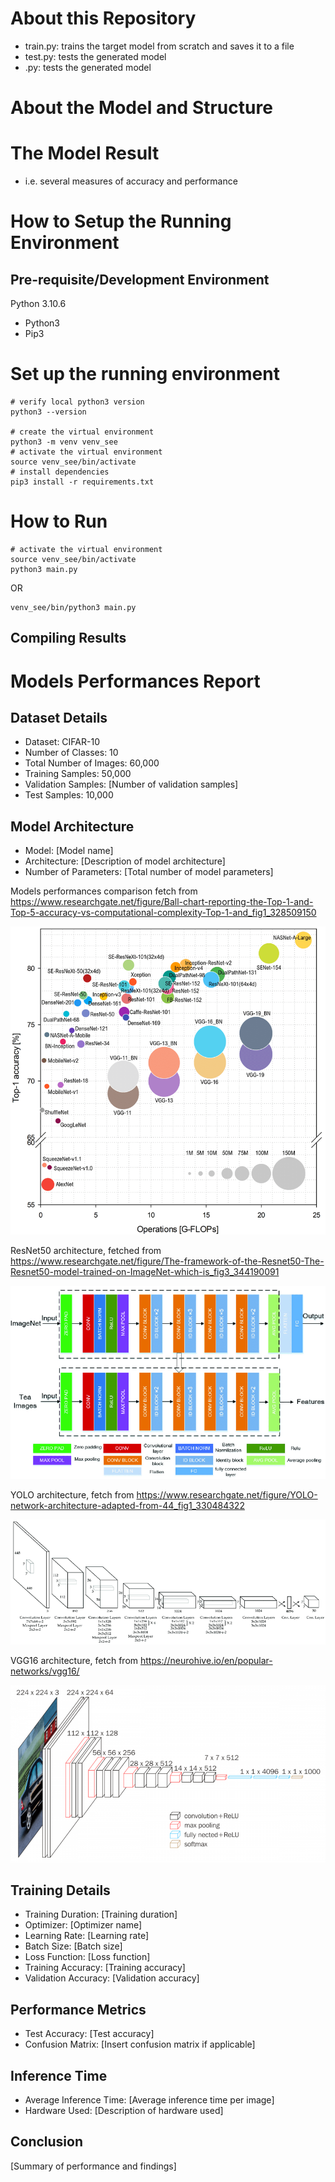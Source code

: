 # About this Repository
- train.py:  trains the target model from scratch and saves it to a file
- test.py: tests the generated model
- .py: tests the generated model

# About the Model and Structure

# The Model Result
- i.e. several measures of accuracy and performance

# How to Setup the Running Environment
## Pre-requisite/Development Environment
Python 3.10.6

- Python3
- Pip3

# Set up the running environment

```
# verify local python3 version
python3 --version

# create the virtual environment
python3 -m venv venv_see
# activate the virtual environment
source venv_see/bin/activate
# install dependencies
pip3 install -r requirements.txt
```

# How to Run

```
# activate the virtual environment
source venv_see/bin/activate
python3 main.py
```
OR
```
venv_see/bin/python3 main.py
```
## Compiling Results


# Models Performances Report

## Dataset Details
- Dataset: CIFAR-10
- Number of Classes: 10
- Total Number of Images: 60,000
- Training Samples: 50,000
- Validation Samples: [Number of validation samples]
- Test Samples: 10,000

## Model Architecture

- Model: [Model name]
- Architecture: [Description of model architecture]
- Number of Parameters: [Total number of model parameters]

Models performances comparison fetch from https://www.researchgate.net/figure/Ball-chart-reporting-the-Top-1-and-Top-5-accuracy-vs-computational-complexity-Top-1-and_fig1_328509150

![Models performances comparison](doc_imgs/Ball-chart-reporting-the-Top-1-and-Top-5-accuracy-vs-computational-complexity-Top-1-and.png)

ResNet50 architecture, fetched from https://www.researchgate.net/figure/The-framework-of-the-Resnet50-The-Resnet50-model-trained-on-ImageNet-which-is_fig3_344190091  

![ResNet50 architecture](doc_imgs/The-framework-of-the-Resnet50-The-Resnet50-model-trained-on-ImageNet-which-is.png)

YOLO architecture, fetch from https://www.researchgate.net/figure/YOLO-network-architecture-adapted-from-44_fig1_330484322

![YOLO architecture](doc_imgs/YOLO-network-architecture-adapted-from-44.png)

VGG16 architecture, fetch from https://neurohive.io/en/popular-networks/vgg16/

![VGG16 architecture](doc_imgs/vgg16.png)

[//]: # (https://deci.ai/blog/close-gap-cpu-performance-gpu-deep-learning-models/)

## Training Details

- Training Duration: [Training duration]
- Optimizer: [Optimizer name]
- Learning Rate: [Learning rate]
- Batch Size: [Batch size]
- Loss Function: [Loss function]
- Training Accuracy: [Training accuracy]
- Validation Accuracy: [Validation accuracy]

## Performance Metrics

- Test Accuracy: [Test accuracy]
- Confusion Matrix: [Insert confusion matrix if applicable]


## Inference Time

- Average Inference Time: [Average inference time per image]
- Hardware Used: [Description of hardware used]

## Conclusion

[Summary of performance and findings]

